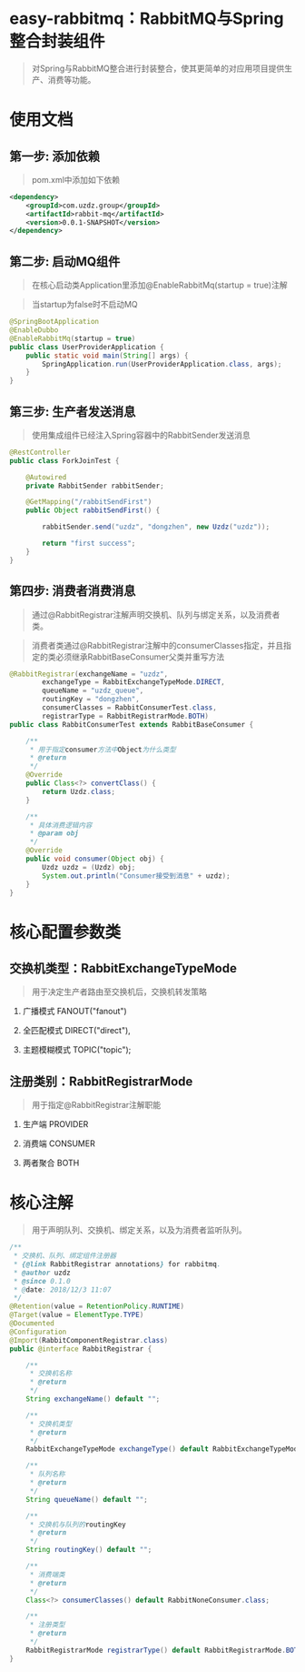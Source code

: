 # <strong>easy-rabbitmq：</strong>RabbitMQ与Spring整合封装组件
> 对Spring与RabbitMQ整合进行封装整合，使其更简单的对应用项目提供生产、消费等功能。

# 使用文档

## 第一步: 添加依赖
> pom.xml中添加如下依赖

```xml
<dependency>
    <groupId>com.uzdz.group</groupId>
    <artifactId>rabbit-mq</artifactId>
    <version>0.0.1-SNAPSHOT</version>
</dependency>
```
## 第二步: 启动MQ组件
> 在核心启动类Application里添加@EnableRabbitMq(startup = true)注解

> 当startup为false时不启动MQ

```java
@SpringBootApplication
@EnableDubbo
@EnableRabbitMq(startup = true)
public class UserProviderApplication {
    public static void main(String[] args) {
        SpringApplication.run(UserProviderApplication.class, args);
    }
}
```

## 第三步: 生产者发送消息
> 使用集成组件已经注入Spring容器中的RabbitSender发送消息

```java
@RestController
public class ForkJoinTest {

    @Autowired
    private RabbitSender rabbitSender;

    @GetMapping("/rabbitSendFirst")
    public Object rabbitSendFirst() {

        rabbitSender.send("uzdz", "dongzhen", new Uzdz("uzdz"));

        return "first success";
    }
}
```

## 第四步: 消费者消费消息
> 通过@RabbitRegistrar注解声明交换机、队列与绑定关系，以及消费者类。

> 消费者类通过@RabbitRegistrar注解中的consumerClasses指定，并且指定的类必须继承RabbitBaseConsumer父类并重写方法

```java
@RabbitRegistrar(exchangeName = "uzdz",
        exchangeType = RabbitExchangeTypeMode.DIRECT,
        queueName = "uzdz_queue",
        routingKey = "dongzhen",
        consumerClasses = RabbitConsumerTest.class,
        registrarType = RabbitRegistrarMode.BOTH)
public class RabbitConsumerTest extends RabbitBaseConsumer {

    /**
     * 用于指定consumer方法中Object为什么类型
     * @return
     */
    @Override
    public Class<?> convertClass() {
        return Uzdz.class;
    }

    /**
     * 具体消费逻辑内容
     * @param obj
     */
    @Override
    public void consumer(Object obj) {
        Uzdz uzdz = (Uzdz) obj;
        System.out.println("Consumer接受到消息" + uzdz);
    }
}
```

# 核心配置参数类

## 交换机类型：RabbitExchangeTypeMode
> 用于决定生产者路由至交换机后，交换机转发策略

1. 广播模式 FANOUT("fanout")
   
2. 全匹配模式 DIRECT("direct"),
   
3. 主题模糊模式 TOPIC("topic");

## 注册类别：RabbitRegistrarMode
> 用于指定@RabbitRegistrar注解职能

1. 生产端 PROVIDER
   
2. 消费端 CONSUMER
   
3. 两者聚合 BOTH

# 核心注解
> 用于声明队列、交换机、绑定关系，以及为消费者监听队列。

```java
/**
 * 交换机、队列、绑定组件注册器
 * {@link RabbitRegistrar annotations} for rabbitmq.
 * @author uzdz
 * @since 0.1.0
 * @date: 2018/12/3 11:07
 */
@Retention(value = RetentionPolicy.RUNTIME)
@Target(value = ElementType.TYPE)
@Documented
@Configuration
@Import(RabbitComponentRegistrar.class)
public @interface RabbitRegistrar {

    /**
     * 交换机名称
     * @return
     */
    String exchangeName() default "";

    /**
     * 交换机类型
     * @return
     */
    RabbitExchangeTypeMode exchangeType() default RabbitExchangeTypeMode.DIRECT;

    /**
     * 队列名称
     * @return
     */
    String queueName() default "";

    /**
     * 交换机与队列的routingKey
     * @return
     */
    String routingKey() default "";

    /**
     * 消费端类
     * @return
     */
    Class<?> consumerClasses() default RabbitNoneConsumer.class;

    /**
     * 注册类型
     * @return
     */
    RabbitRegistrarMode registrarType() default RabbitRegistrarMode.BOTH;
}
```